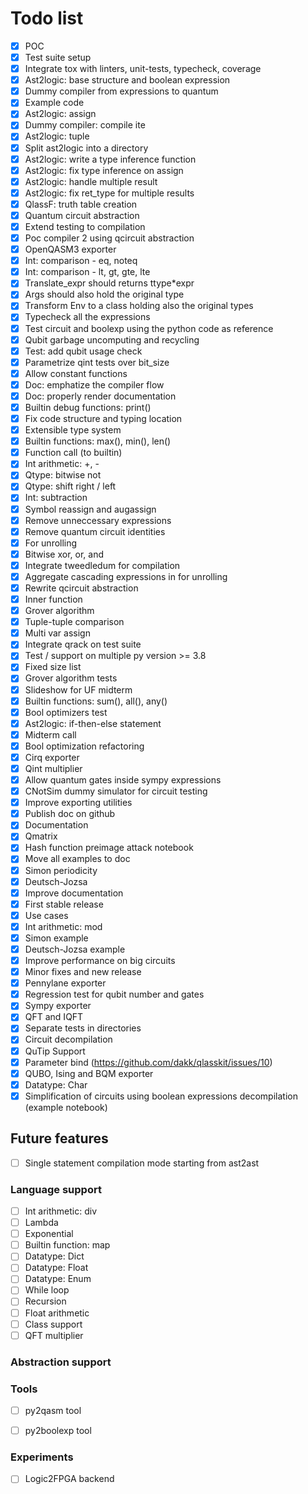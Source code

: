 # Todo list

- [x] POC
- [x] Test suite setup
- [x] Integrate tox with linters, unit-tests, typecheck, coverage
- [x] Ast2logic: base structure and boolean expression
- [x] Dummy compiler from expressions to quantum
- [x] Example code
- [x] Ast2logic: assign
- [x] Dummy compiler: compile ite
- [x] Ast2logic: tuple
- [x] Split ast2logic into a directory
- [x] Ast2logic: write a type inference function
- [x] Ast2logic: fix type inference on assign
- [x] Ast2logic: handle multiple result
- [x] Ast2logic: fix ret_type for multiple results
- [x] QlassF: truth table creation
- [x] Quantum circuit abstraction
- [x] Extend testing to compilation
- [x] Poc compiler 2 using qcircuit abstraction
- [x] OpenQASM3 exporter
- [x] Int: comparison - eq, noteq
- [x] Int: comparison - lt, gt, gte, lte
- [x] Translate_expr should returns ttype*expr
- [x] Args should also hold the original type
- [x] Transform Env to a class holding also the original types
- [x] Typecheck all the expressions
- [x] Test circuit and boolexp using the python code as reference
- [x] Qubit garbage uncomputing and recycling
- [x] Test: add qubit usage check
- [x] Parametrize qint tests over bit_size
- [x] Allow constant functions
- [x] Doc: emphatize the compiler flow
- [x] Doc: properly render documentation
- [x] Builtin debug functions: print()
- [x] Fix code structure and typing location
- [x] Extensible type system
- [x] Builtin functions: max(), min(), len()
- [x] Function call (to builtin)
- [x] Int arithmetic: +, -
- [x] Qtype: bitwise not
- [x] Qtype: shift right / left
- [x] Int: subtraction
- [x] Symbol reassign and augassign
- [x] Remove unneccessary expressions
- [x] Remove quantum circuit identities
- [x] For unrolling
- [x] Bitwise xor, or, and
- [x] Integrate tweedledum for compilation
- [x] Aggregate cascading expressions in for unrolling
- [x] Rewrite qcircuit abstraction
- [x] Inner function
- [x] Grover algorithm
- [x] Tuple-tuple comparison
- [x] Multi var assign
- [x] Integrate qrack on test suite
- [x] Test / support on multiple py version >= 3.8
- [x] Fixed size list
- [x] Grover algorithm tests 
- [x] Slideshow for UF midterm
- [x] Builtin functions: sum(), all(), any()
- [x] Bool optimizers test
- [x] Ast2logic: if-then-else statement
- [x] Midterm call
- [x] Bool optimization refactoring
- [x] Cirq exporter
- [x] Qint multiplier
- [x] Allow quantum gates inside sympy expressions
- [x] CNotSim dummy simulator for circuit testing
- [x] Improve exporting utilities
- [x] Publish doc on github
- [x] Documentation
- [x] Qmatrix
- [x] Hash function preimage attack notebook
- [x] Move all examples to doc
- [x] Simon periodicity
- [x] Deutsch-Jozsa
- [x] Improve documentation
- [x] First stable release
- [x] Use cases
- [x] Int arithmetic: mod
- [x] Simon example
- [x] Deutsch-Jozsa example
- [x] Improve performance on big circuits 
- [x] Minor fixes and new release
- [x] Pennylane exporter
- [x] Regression test for qubit number and gates
- [x] Sympy exporter
- [x] QFT and IQFT
- [x] Separate tests in directories
- [x] Circuit decompilation 
- [x] QuTip Support
- [x] Parameter bind (https://github.com/dakk/qlasskit/issues/10)
- [x] QUBO, Ising and BQM exporter
- [x] Datatype: Char
- [x] Simplification of circuits using boolean expressions decompilation (example notebook)

## Future features

- [ ] Single statement compilation mode starting from ast2ast

### Language support

- [ ] Int arithmetic: div
- [ ] Lambda
- [ ] Exponential
- [ ] Builtin function: map
- [ ] Datatype: Dict
- [ ] Datatype: Float
- [ ] Datatype: Enum
- [ ] While loop
- [ ] Recursion
- [ ] Float arithmetic
- [ ] Class support
- [ ] QFT multiplier

### Abstraction support


### Tools

- [ ] py2qasm tool
- [ ] py2boolexp tool


### Experiments

- [ ] Logic2FPGA backend